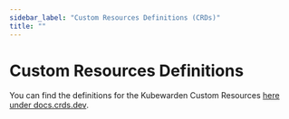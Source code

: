```yaml
---
sidebar_label: "Custom Resources Definitions (CRDs)"
title: ""
---
```


# Custom Resources Definitions

You can find the definitions for the Kubewarden Custom Resources
[here under docs.crds.dev](https://doc.crds.dev/github.com/kubewarden/kubewarden-controller).
